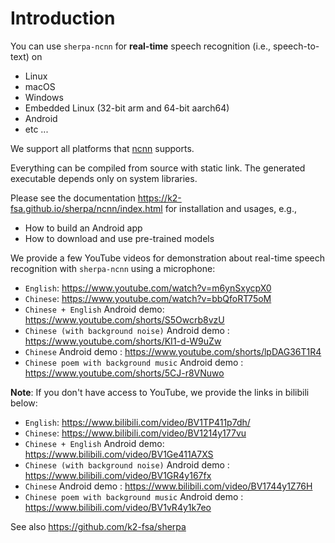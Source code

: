 # Introduction

You can use `sherpa-ncnn` for **real-time** speech recognition (i.e., speech-to-text)
on

  - Linux
  - macOS
  - Windows
  - Embedded Linux (32-bit arm and 64-bit aarch64)
  - Android
  - etc ...

We support all platforms that [ncnn](https://github.com/tencent/ncnn) supports.

Everything can be compiled from source with static link. The generated
executable depends only on system libraries.

Please see the documentation <https://k2-fsa.github.io/sherpa/ncnn/index.html>
for installation and usages, e.g.,

  - How to build an Android app
  - How to download and use pre-trained models

We provide a few YouTube videos for demonstration about real-time speech recognition
with `sherpa-ncnn` using a microphone:

  - `English`: <https://www.youtube.com/watch?v=m6ynSxycpX0>
  - `Chinese`: <https://www.youtube.com/watch?v=bbQfoRT75oM>
  - `Chinese + English` Android demo: <https://www.youtube.com/shorts/S5Owcrb8vzU>
  - `Chinese (with background noise)` Android demo : <https://www.youtube.com/shorts/KI1-d-W9uZw>
  - `Chinese` Android demo : <https://www.youtube.com/shorts/lpDAG36T1R4>
  - `Chinese poem with background music` Android demo : <https://www.youtube.com/shorts/5CJ-r8VNuwo>

**Note**: If you don't have access to YouTube, we provide the links
in bilibili below:

  - `English`: <https://www.bilibili.com/video/BV1TP411p7dh/>
  - `Chinese`: <https://www.bilibili.com/video/BV1214y177vu>
  - `Chinese + English` Android demo: <https://www.bilibili.com/video/BV1Ge411A7XS>
  - `Chinese (with background noise)` Android demo : <https://www.bilibili.com/video/BV1GR4y167fx>
  - `Chinese` Android demo : <https://www.bilibili.com/video/BV1744y1Z76H>
  - `Chinese poem with background music` Android demo : <https://www.bilibili.com/video/BV1vR4y1k7eo>

See also <https://github.com/k2-fsa/sherpa>
